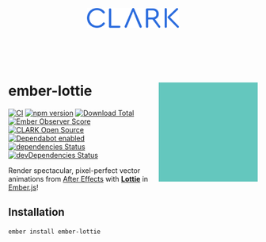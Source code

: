 <p align="center">
  <a href="https://www.clark.de/de/jobs">
    <br><br><br><br><br>
    <img alt="CLARK" src="./docs/assets/clark.svg" height="40">
    <br><br><br><br><br>
  </a>
</p>

# ember-lottie <img align="right" alt="Lottie" src="./docs/assets/lottie.gif" height="200">

[![CI](https://github.com/buschtoens/ember-link/workflows/CI/badge.svg)](https://github.com/buschtoens/ember-link/actions)
[![npm version](https://badge.fury.io/js/ember-lottie.svg)](http://badge.fury.io/js/ember-lottie)
[![Download Total](https://img.shields.io/npm/dt/ember-lottie.svg)](http://badge.fury.io/js/ember-lottie)
[![Ember Observer Score](https://emberobserver.com/badges/-clark-ember-lottie.svg)](https://emberobserver.com/addons/ember-lottie)
[![CLARK Open Source](https://img.shields.io/badge/CLARK-Open%20Source-%232B6CDE.svg)](https://www.clark.de/de/jobs)\
[![Dependabot enabled](https://img.shields.io/badge/dependabot-enabled-blue.svg?logo=dependabot)](https://dependabot.com/)
[![dependencies Status](https://david-dm.org/ClarkSource/ember-lottie/status.svg)](https://david-dm.org/ClarkSource/ember-lottie)
[![devDependencies Status](https://david-dm.org/ClarkSource/ember-lottie/dev-status.svg)](https://david-dm.org/ClarkSource/ember-lottie?type=dev)

Render spectacular, pixel-perfect vector animations from
[After Effects][after-effects] with [**Lottie**][lottie] in [Ember.js][ember]!

[lottie]: https://airbnb.design/lottie/
[after-effects]: https://www.adobe.com/products/aftereffects.html#
[ember]: https://emberjs.com/
[lottie-web]: https://github.com/airbnb/lottie-web

## Installation

```sh
ember install ember-lottie
```
